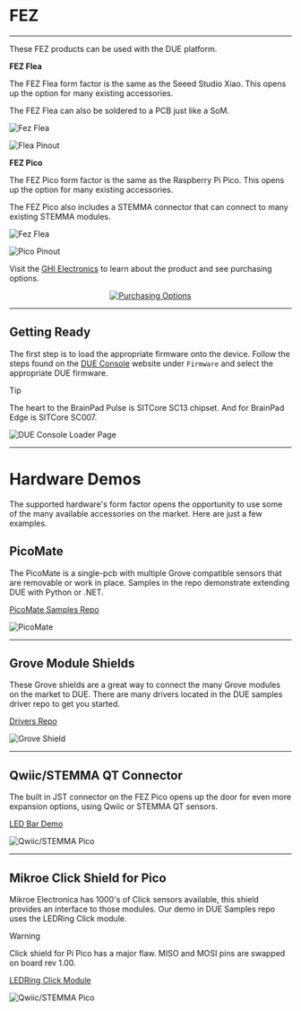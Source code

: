 # FEZ
---
These FEZ products can be used with the DUE platform.

**FEZ Flea**

The FEZ Flea form factor is the same as the Seeed Studio Xiao. This opens up the option for many existing accessories. 

The FEZ Flea can also be soldered to a PCB just like a SoM.

![Fez Flea](images/fez-flea.png) 

![Flea Pinout](images/flea-due-pinout.png) 

**FEZ Pico**

The FEZ Pico form factor is the same as the Raspberry Pi Pico. This opens up the option for many existing accessories.

The FEZ Pico also includes a STEMMA connector that can connect to many existing STEMMA modules. 

![Fez Flea](images/fez-pico.png) 

![Pico Pinout](images/pico-due-pinout.png)

Visit the [GHI Electronics](https://www.ghielectronics.com/sitcore/sbc/) to learn about the product and see purchasing options.

<div style="text-align: center;">

[![Purchasing Options](images/btn-buy.png)](https://www.ghielectronics.com/sitcore/sbc/)

</div>

---

## Getting Ready
The first step is to load the appropriate firmware onto the device. Follow the steps found on the [DUE Console](https://console.duelink.com/) website under `Firmware` and select the appropriate DUE firmware. 

> [!TIP]
> The heart to the BrainPad Pulse is SITCore SC13 chipset. And for BrainPad Edge is SITCore SC007.

![DUE Console Loader Page](images/loader.png) 

---

# Hardware Demos

The supported hardware's form factor opens the opportunity to use some of the many available accessories on the market. Here are just a few examples. 

## PicoMate

The PicoMate is a single-pcb with multiple Grove compatible sensors that are removable or work in place. Samples in the repo demonstrate extending DUE with Python or .NET. 

[PicoMate Samples Repo](https://github.com/ghi-electronics/due-samples/tree/main/PicoMate)

![PicoMate](images/pico-mate.gif) 

---

## Grove Module Shields

These Grove shields are a great way to connect the many Grove modules on the market to DUE. There are many drivers located in the DUE samples driver repo to get you started.

[Drivers Repo](https://github.com/ghi-electronics/due-samples/tree/main/Drivers)

![Grove Shield](images/grove-shields.png) 



---

## Qwiic/STEMMA QT Connector

The built in JST connector on the FEZ Pico opens up the door for even more expansion options, using Qwiic or STEMMA QT sensors.

[LED Bar Demo](https://github.com/ghi-electronics/due-samples/tree/main/Drivers/LedBar)

![Qwiic/STEMMA Pico](images/qwiic-connector.gif) 

---

## Mikroe Click Shield for Pico

Mikroe Electronica has 1000's of Click sensors available, this shield provides an interface to those modules. Our demo in DUE Samples repo uses the LEDRing Click module. 

> [!Warning] 
>  Click shield for Pi Pico has a major flaw. MISO and MOSI pins are swapped on board rev 1.00.

[LEDRing Click Module](https://github.com/ghi-electronics/due-samples/tree/main/Drivers/LedRingClick)

![Qwiic/STEMMA Pico](images/click-shield.gif) 